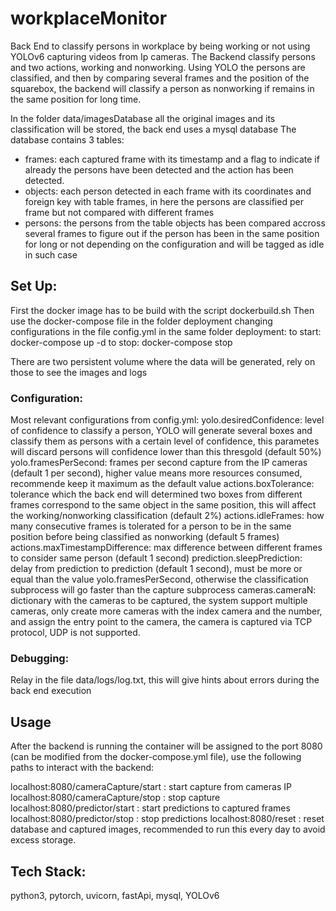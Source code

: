 # workplaceMonitor

Back End to classify persons in workplace by being working or not using YOLOv6 capturing videos from Ip cameras.
The Backend classify persons and two actions, working and nonworking. Using YOLO the persons are classified, and then by comparing several frames and the position of the squarebox, the backend will classify a person as nonworking if remains in the same position for long time.

In the folder data/imagesDatabase all the original images and its classification will be stored, the back end uses a mysql database
The database contains 3 tables:
- frames: each captured frame with its timestamp and a flag to indicate if already the persons have been detected and the action has been detected.
- objects: each person detected in each frame with its coordinates and foreign key with table frames, in here the persons are classified per frame but not compared with different frames
- persons: the persons from the table objects has been compared accross several frames to figure out if the person has been in the same position for long or not depending on the configuration and will be tagged as idle in such case

## Set Up:

First the docker image has to be build with the script dockerbuild.sh
Then use the docker-compose file in the folder deployment changing configurations in the file config.yml in the same folder deployment:
to start: docker-compose up -d
to stop: docker-compose stop

There are two persistent volume where the data will be generated, rely on those to see the images and logs

### Configuration:
Most relevant configurations from config.yml:
yolo.desiredConfidence: level of confidence to classify a person, YOLO will generate several boxes and classify them as persons with a certain level of confidence, this parametes will discard persons will confidence lower than this thresgold (default 50%)
yolo.framesPerSecond: frames per second capture from the IP cameras (default 1 per second), higher value means more resources consumed, recommende keep it maximum as the default value
actions.boxTolerance: tolerance which the back end will determined two boxes from different frames correspond to the same object in the same position, this will affect the working/nonworking classification (default 2%)
actions.idleFrames: how many consecutive frames is tolerated for a person to be in the same position before being classified as nonworking (default 5 frames)
actions.maxTimestampDifference: max difference between different frames to consider same person (default 1 second)
prediction.sleepPrediction: delay from prediction to prediction (default 1 second), must be more or equal than the value yolo.framesPerSecond, otherwise the classification subprocess will go faster than the capture subprocess
cameras.cameraN: dictionary with the cameras to be captured, the system support multiple cameras, only create more cameras with the index camera and the number, and assign the entry point to the camera, the camera is captured via TCP protocol, UDP is not supported.

### Debugging:
Relay in the file data/logs/log.txt, this will give hints about errors during the back end execution

## Usage

After the backend is running the container will be assigned to the port 8080 (can be modified from the docker-compose.yml file), use the following paths to interact with the backend:

localhost:8080/cameraCapture/start : start capture from cameras IP
localhost:8080/cameraCapture/stop : stop capture
localhost:8080/predictor/start : start predictions to captured frames
localhost:8080/predictor/stop : stop predictions
localhost:8080/reset : reset database and captured images, recommended to run this every day to avoid excess storage.

## Tech Stack:
python3, pytorch, uvicorn, fastApi, mysql, YOLOv6
